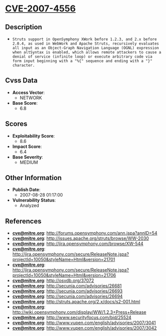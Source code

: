 
# [CVE-2007-4556](https://cve.mitre.org/cgi-bin/cvename.cgi?name=CVE-2007-4556)

## Description

- `Struts support in OpenSymphony XWork before 1.2.3, and 2.x before 2.0.4, as used in WebWork and Apache Struts, recursively evaluates all input as an Object-Graph Navigation Language (OGNL) expression when altSyntax is enabled, which allows remote attackers to cause a denial of service (infinite loop) or execute arbitrary code via form input beginning with a "%{" sequence and ending with a "}" character.`

## Cvss Data

- **Access Vector**:
  - NETWORK
- **Base Score**:
  - 6.8

## Scores

- **Exploitability Score**:
  - 8.6
- **Impact Score**:
  - 6.4
- **Base Severity**:
  - MEDIUM

## Other Information

- **Publish Date**:
  - 2007-08-28 01:17:00
- **Vulnerability Status**:
  - Analyzed

## References

- **cve@mitre.org**: http://forums.opensymphony.com/ann.jspa?annID=54
- **cve@mitre.org**: http://issues.apache.org/struts/browse/WW-2030
- **cve@mitre.org**: http://jira.opensymphony.com/browse/XW-544
- **cve@mitre.org**: http://jira.opensymphony.com/secure/ReleaseNote.jspa?projectId=10050&styleName=Html&version=21701
- **cve@mitre.org**: http://jira.opensymphony.com/secure/ReleaseNote.jspa?projectId=10050&styleName=Html&version=21706
- **cve@mitre.org**: http://osvdb.org/37072
- **cve@mitre.org**: http://secunia.com/advisories/26681
- **cve@mitre.org**: http://secunia.com/advisories/26693
- **cve@mitre.org**: http://secunia.com/advisories/26694
- **cve@mitre.org**: http://struts.apache.org/2.x/docs/s2-001.html
- **cve@mitre.org**: http://wiki.opensymphony.com/display/WW/1.2.3+Press+Release
- **cve@mitre.org**: http://www.securityfocus.com/bid/25524
- **cve@mitre.org**: http://www.vupen.com/english/advisories/2007/3041
- **cve@mitre.org**: http://www.vupen.com/english/advisories/2007/3042
